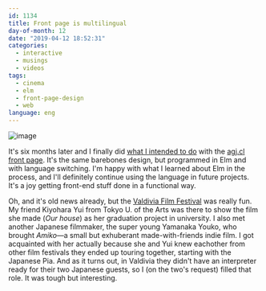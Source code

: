 ```yaml
---
id: 1134
title: Front page is multilingual
day-of-month: 12
date: "2019-04-12 18:52:31"
categories:
  - interactive
  - musings
  - videos
tags:
  - cinema
  - elm
  - front-page-design
  - web
language: eng
---
```


![image](/files/2019/04-front-page-is-multilingual/front-languages.png)

It's six months later and I finally did [what I intended to do](/2018/10/front-page-design-update/) with the [agj.cl front page](http://agj.cl). It's the same barebones design, but programmed in Elm and with language switching. I'm happy with what I learned about Elm in the process, and I'll definitely continue using the language in future projects. It's a joy getting front-end stuff done in a functional way.

Oh, and it's old news already, but the [Valdivia Film Festival](http://ficvaldivia.cl/) was really fun. My friend Kiyohara Yui from Tokyo U. of the Arts was there to show the film she made (_Our house_) as her graduation project in university. I also met another Japanese filmmaker, the super young Yamanaka Youko, who brought _Amiko_—a small but exhuberant made-with-friends indie film. I got acquainted with her actually because she and Yui knew eachother from other film festivals they ended up touring together, starting with the Japanese Pia. And as it turns out, in Valdivia they didn't have an interpreter ready for their two Japanese guests, so I (on the two's request) filled that role. It was tough but interesting.
